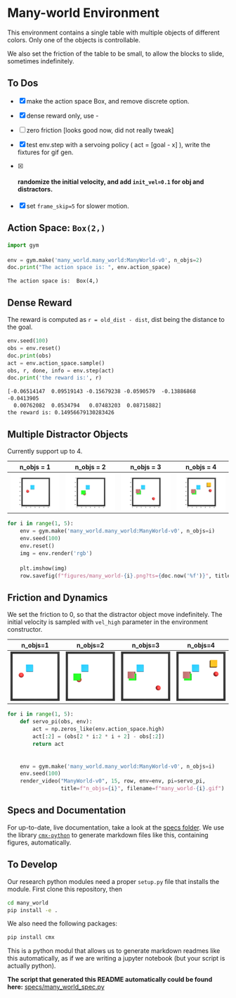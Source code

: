 # Many-world Environment

This environment contains a single table with multiple objects of 
different colors. Only one of the objects is controllable.

We also set the friction of the table to be small, to allow the 
blocks to slide, sometimes indefinitely.

## To Dos

- [x]  make the action space Box, and remove discrete option.
- [x]  dense reward only, use <dist to goal at t-1> - <dist to goal at t>
- [ ]  zero friction [looks good now, did not really tweak]
- [x]  test env.step with a servoing policy ( act = [goal - x] ), write the fixtures for gif gen.
- [x]  #### randomize the initial velocity, and add `init_vel=0.1` for obj and distractors.
- [x]  set `frame_skip=5` for slower motion.


## Action Space: `Box(2,)`

```python
import gym

env = gym.make('many_world.many_world:ManyWorld-v0', n_objs=2)
doc.print("The action space is: ", env.action_space)
```

```
The action space is:  Box(4,)
```

## Dense Reward

The reward is computed as `r = old_dist - dist`, dist being the distance to the goal.

```python
env.seed(100)
obs = env.reset()
doc.print(obs)
act = env.action_space.sample()
obs, r, done, info = env.step(act)
doc.print('the reward is:', r)
```

```
[-0.06514147  0.09519143 -0.15679238 -0.0590579  -0.13886868 -0.0413905
  0.00762082  0.0534794   0.07483203  0.08715882]
the reward is: 0.14956679130283426
```

## Multiple Distractor Objects

Currently support up to 4.

|                        **n_objs = 1**                        |                        **n_objs = 2**                        |                        **n_objs = 3**                        |                        **n_objs = 4**                        |
| :----------------------------------------------------------: | :----------------------------------------------------------: | :----------------------------------------------------------: | :----------------------------------------------------------: |
| <img style="align-self:center;" src="figures/many_world-1.png?ts=243236" image="None" styles="{'margin': '0.5em'}" width="None" height="None"/> | <img style="align-self:center;" src="figures/many_world-2.png?ts=446009" image="None" styles="{'margin': '0.5em'}" width="None" height="None"/> | <img style="align-self:center;" src="figures/many_world-3.png?ts=588259" image="None" styles="{'margin': '0.5em'}" width="None" height="None"/> | <img style="align-self:center;" src="figures/many_world-4.png?ts=725175" image="None" styles="{'margin': '0.5em'}" width="None" height="None"/> |

```python
for i in range(1, 5):
    env = gym.make('many_world.many_world:ManyWorld-v0', n_objs=i)
    env.seed(100)
    env.reset()
    img = env.render('rgb')

    plt.imshow(img)
    row.savefig(f"figures/many_world-{i}.png?ts={doc.now('%f')}", title=f"n_objs = {i}")
```

## Friction and Dynamics

We set the friction to 0, so that the distractor object move indefinitely.
The initial velocity is sampled with `vel_high` parameter in the environment
constructor.

|                         **n_objs=1**                         |                         **n_objs=2**                         |                         **n_objs=3**                         |                         **n_objs=4**                         |
| :----------------------------------------------------------: | :----------------------------------------------------------: | :----------------------------------------------------------: | :----------------------------------------------------------: |
| ![figures/many_world-1.gif?ts=823593](figures/many_world-1.gif?ts=823593) | ![figures/many_world-2.gif?ts=220373](figures/many_world-2.gif?ts=220373) | ![figures/many_world-3.gif?ts=848789](figures/many_world-3.gif?ts=848789) | ![figures/many_world-4.gif?ts=835134](figures/many_world-4.gif?ts=835134) |

```python
for i in range(1, 5):
    def servo_pi(obs, env):
        act = np.zeros_like(env.action_space.high)
        act[:2] = (obs[2 * i:2 * i + 2] - obs[:2])
        return act


    env = gym.make('many_world.many_world:ManyWorld-v0', n_objs=i)
    env.seed(100)
    render_video("ManyWorld-v0", 15, row, env=env, pi=servo_pi,
                 title=f"n_objs={i}", filename=f"many_world-{i}.gif")
```

## Specs and Documentation

For up-to-date, live documentation, take a look at the [specs folder](specs). We use the library [`cmx-python`](https://github.com/cmx/cmx-python)  to generate markdown files like this, containing figures, automatically. 



## To Develop

Our research python modules need a proper `setup.py` file that installs the module. First clone this repository, then

```bash
cd many_world
pip install -e .
```

We also need the following packages:

```python
pip install cmx
```

This is a python modul that allows us to generate markdown readmes like this automatically, as if we are writing a jupyter notebook (but your script is actually python).

**The script that generated this README automatically could be found here:** [specs/many_world_spec.py](specs/many_world_spec.py)
